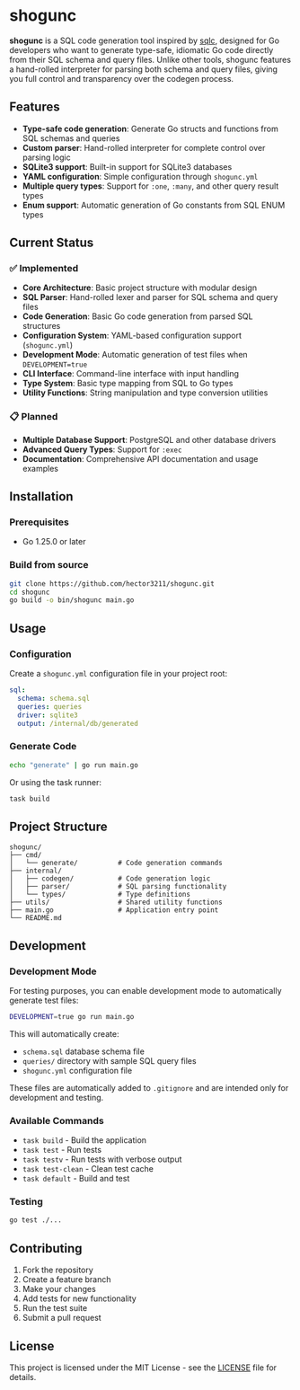 # shogunc

**shogunc** is a SQL code generation tool inspired by [sqlc](https://github.com/sqlc-dev/sqlc), designed for Go developers who want to generate type-safe, idiomatic Go code directly from their SQL schema and query files. Unlike other tools, shogunc features a hand-rolled interpreter for parsing both schema and query files, giving you full control and transparency over the codegen process.

## Features

- **Type-safe code generation**: Generate Go structs and functions from SQL schemas and queries
- **Custom parser**: Hand-rolled interpreter for complete control over parsing logic
- **SQLite3 support**: Built-in support for SQLite3 databases
- **YAML configuration**: Simple configuration through `shogunc.yml`
- **Multiple query types**: Support for `:one`, `:many`, and other query result types
- **Enum support**: Automatic generation of Go constants from SQL ENUM types

## Current Status

### ✅ Implemented

- **Core Architecture**: Basic project structure with modular design
- **SQL Parser**: Hand-rolled lexer and parser for SQL schema and query files
- **Code Generation**: Basic Go code generation from parsed SQL structures
- **Configuration System**: YAML-based configuration support (`shogunc.yml`)
- **Development Mode**: Automatic generation of test files when `DEVELOPMENT=true`
- **CLI Interface**: Command-line interface with input handling
- **Type System**: Basic type mapping from SQL to Go types
- **Utility Functions**: String manipulation and type conversion utilities

### 📋 Planned

- **Multiple Database Support**: PostgreSQL and other database drivers
- **Advanced Query Types**: Support for `:exec`
- **Documentation**: Comprehensive API documentation and usage examples

## Installation

### Prerequisites

- Go 1.25.0 or later

### Build from source

```bash
git clone https://github.com/hector3211/shogunc.git
cd shogunc
go build -o bin/shogunc main.go
```

## Usage

### Configuration

Create a `shogunc.yml` configuration file in your project root:

```yaml
sql:
  schema: schema.sql
  queries: queries
  driver: sqlite3
  output: /internal/db/generated
```

### Generate Code

```bash
echo "generate" | go run main.go
```

Or using the task runner:

```bash
task build
```

## Project Structure

```
shogunc/
├── cmd/
│   └── generate/          # Code generation commands
├── internal/
│   ├── codegen/           # Code generation logic
│   ├── parser/            # SQL parsing functionality
│   └── types/             # Type definitions
├── utils/                 # Shared utility functions
├── main.go                # Application entry point
└── README.md
```

## Development

### Development Mode

For testing purposes, you can enable development mode to automatically generate test files:

```bash
DEVELOPMENT=true go run main.go
```

This will automatically create:

- `schema.sql` database schema file
- `queries/` directory with sample SQL query files
- `shogunc.yml` configuration file

These files are automatically added to `.gitignore` and are intended only for development and testing.

### Available Commands

- `task build` - Build the application
- `task test` - Run tests
- `task testv` - Run tests with verbose output
- `task test-clean` - Clean test cache
- `task default` - Build and test

### Testing

```bash
go test ./...
```

## Contributing

1. Fork the repository
2. Create a feature branch
3. Make your changes
4. Add tests for new functionality
5. Run the test suite
6. Submit a pull request

## License

This project is licensed under the MIT License - see the [LICENSE](LICENSE) file for details.
